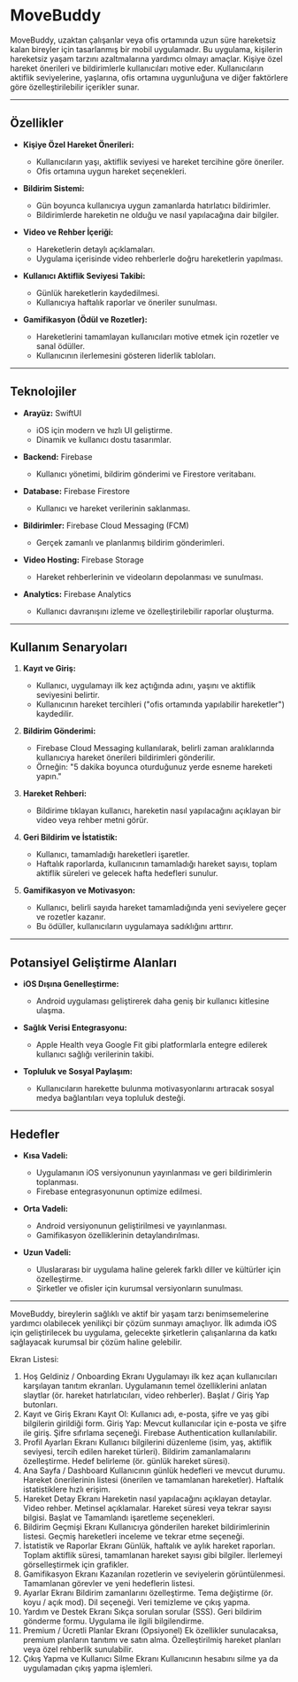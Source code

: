 # **MoveBuddy**

MoveBuddy, uzaktan çalışanlar veya ofis ortamında uzun süre hareketsiz kalan bireyler için tasarlanmış bir mobil uygulamadır. Bu uygulama, kişilerin hareketsiz yaşam tarzını azaltmalarına yardımcı olmayı amaçlar. Kişiye özel hareket önerileri ve bildirimlerle kullanıcıları motive eder. Kullanıcıların aktiflik seviyelerine, yaşlarına, ofis ortamına uygunluğuna ve diğer faktörlere göre özelleştirilebilir içerikler sunar.

---

## **Özellikler**

- **Kişiye Özel Hareket Önerileri:**
  - Kullanıcıların yaşı, aktiflik seviyesi ve hareket tercihine göre öneriler.
  - Ofis ortamına uygun hareket seçenekleri.

- **Bildirim Sistemi:**
  - Gün boyunca kullanıcıya uygun zamanlarda hatırlatıcı bildirimler.
  - Bildirimlerde hareketin ne olduğu ve nasıl yapılacağına dair bilgiler.

- **Video ve Rehber İçeriği:**
  - Hareketlerin detaylı açıklamaları.
  - Uygulama içerisinde video rehberlerle doğru hareketlerin yapılması.

- **Kullanıcı Aktiflik Seviyesi Takibi:**
  - Günlük hareketlerin kaydedilmesi.
  - Kullanıcıya haftalık raporlar ve öneriler sunulması.

- **Gamifikasyon (Ödül ve Rozetler):**
  - Hareketlerini tamamlayan kullanıcıları motive etmek için rozetler ve sanal ödüller.
  - Kullanıcının ilerlemesini gösteren liderlik tabloları.

---

## **Teknolojiler**

- **Arayüz:** SwiftUI
  - iOS için modern ve hızlı UI geliştirme.
  - Dinamik ve kullanıcı dostu tasarımlar.

- **Backend:** Firebase
  - Kullanıcı yönetimi, bildirim gönderimi ve Firestore veritabanı.

- **Database:** Firebase Firestore
  - Kullanıcı ve hareket verilerinin saklanması.

- **Bildirimler:** Firebase Cloud Messaging (FCM)
  - Gerçek zamanlı ve planlanmış bildirim gönderimleri.

- **Video Hosting:** Firebase Storage
  - Hareket rehberlerinin ve videoların depolanması ve sunulması.

- **Analytics:** Firebase Analytics
  - Kullanıcı davranışını izleme ve özelleştirilebilir raporlar oluşturma.

---

## **Kullanım Senaryoları**

1. **Kayıt ve Giriş:**
   - Kullanıcı, uygulamayı ilk kez açtığında adını, yaşını ve aktiflik seviyesini belirtir.
   - Kullanıcının hareket tercihleri ("ofis ortamında yapılabilir hareketler") kaydedilir.

2. **Bildirim Gönderimi:**
   - Firebase Cloud Messaging kullanılarak, belirli zaman aralıklarında kullanıcıya hareket önerileri bildirimleri gönderilir.
   - Örneğin: "5 dakika boyunca oturduğunuz yerde esneme hareketi yapın."

3. **Hareket Rehberi:**
   - Bildirime tıklayan kullanıcı, hareketin nasıl yapılacağını açıklayan bir video veya rehber metni görür.

4. **Geri Bildirim ve İstatistik:**
   - Kullanıcı, tamamladığı hareketleri işaretler.
   - Haftalık raporlarda, kullanıcının tamamladığı hareket sayısı, toplam aktiflik süreleri ve gelecek hafta hedefleri sunulur.

5. **Gamifikasyon ve Motivasyon:**
   - Kullanıcı, belirli sayıda hareket tamamladığında yeni seviyelere geçer ve rozetler kazanır.
   - Bu ödüller, kullanıcıların uygulamaya sadıklığını arttırır.

---

## **Potansiyel Geliştirme Alanları**

- **iOS Dışına Genelleştirme:**
  - Android uygulaması geliştirerek daha geniş bir kullanıcı kitlesine ulaşma.

- **Sağlık Verisi Entegrasyonu:**
  - Apple Health veya Google Fit gibi platformlarla entegre edilerek kullanıcı sağlığı verilerinin takibi.

- **Topluluk ve Sosyal Paylaşım:**
  - Kullanıcıların harekette bulunma motivasyonlarını artıracak sosyal medya bağlantıları veya topluluk desteği.

---

## **Hedefler**

- **Kısa Vadeli:**
  - Uygulamanın iOS versiyonunun yayınlanması ve geri bildirimlerin toplanması.
  - Firebase entegrasyonunun optimize edilmesi.

- **Orta Vadeli:**
  - Android versiyonunun geliştirilmesi ve yayınlanması.
  - Gamifikasyon özelliklerinin detaylandırılması.

- **Uzun Vadeli:**
  - Uluslararası bir uygulama haline gelerek farklı diller ve kültürler için özelleştirme.
  - Şirketler ve ofisler için kurumsal versiyonların sunulması.

---

MoveBuddy, bireylerin sağlıklı ve aktif bir yaşam tarzı benimsemelerine yardımcı olabilecek yenilikçi bir çözüm sunmayı amaçlıyor. İlk adımda iOS için geliştirilecek bu uygulama, gelecekte şirketlerin çalışanlarına da katkı sağlayacak kurumsal bir çözüm haline gelebilir.



Ekran Listesi: 

1. Hoş Geldiniz / Onboarding Ekranı
Uygulamayı ilk kez açan kullanıcıları karşılayan tanıtım ekranları.
Uygulamanın temel özelliklerini anlatan slaytlar (ör. hareket hatırlatıcıları, video rehberler).
Başlat / Giriş Yap butonları.
2. Kayıt ve Giriş Ekranı
Kayıt Ol: Kullanıcı adı, e-posta, şifre ve yaş gibi bilgilerin girildiği form.
Giriş Yap: Mevcut kullanıcılar için e-posta ve şifre ile giriş.
Şifre sıfırlama seçeneği.
Firebase Authentication kullanılabilir.
3. Profil Ayarları Ekranı
Kullanıcı bilgilerini düzenleme (isim, yaş, aktiflik seviyesi, tercih edilen hareket türleri).
Bildirim zamanlamalarını özelleştirme.
Hedef belirleme (ör. günlük hareket süresi).
4. Ana Sayfa / Dashboard
Kullanıcının günlük hedefleri ve mevcut durumu.
Hareket önerilerinin listesi (önerilen ve tamamlanan hareketler).
Haftalık istatistiklere hızlı erişim.
5. Hareket Detay Ekranı
Hareketin nasıl yapılacağını açıklayan detaylar.
Video rehber.
Metinsel açıklamalar.
Hareket süresi veya tekrar sayısı bilgisi.
Başlat ve Tamamlandı işaretleme seçenekleri.
6. Bildirim Geçmişi Ekranı
Kullanıcıya gönderilen hareket bildirimlerinin listesi.
Geçmiş hareketleri inceleme ve tekrar etme seçeneği.
7. İstatistik ve Raporlar Ekranı
Günlük, haftalık ve aylık hareket raporları.
Toplam aktiflik süresi, tamamlanan hareket sayısı gibi bilgiler.
İlerlemeyi görselleştirmek için grafikler.
8. Gamifikasyon Ekranı
Kazanılan rozetlerin ve seviyelerin görüntülenmesi.
Tamamlanan görevler ve yeni hedeflerin listesi.
9. Ayarlar Ekranı
Bildirim zamanlarını özelleştirme.
Tema değiştirme (ör. koyu / açık mod).
Dil seçeneği.
Veri temizleme ve çıkış yapma.
10. Yardım ve Destek Ekranı
Sıkça sorulan sorular (SSS).
Geri bildirim gönderme formu.
Uygulama ile ilgili bilgilendirme.
11. Premium / Ücretli Planlar Ekranı (Opsiyonel)
Ek özellikler sunulacaksa, premium planların tanıtımı ve satın alma.
Özelleştirilmiş hareket planları veya özel rehberlik sunulabilir.
12. Çıkış Yapma ve Kullanıcı Silme Ekranı
Kullanıcının hesabını silme ya da uygulamadan çıkış yapma işlemleri.
